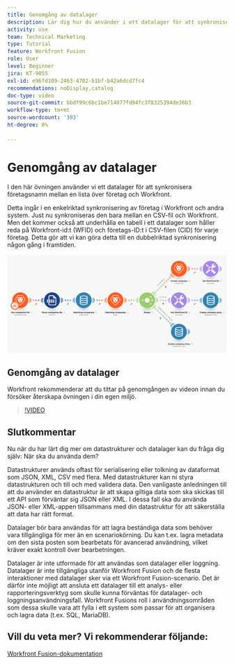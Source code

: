 ```yaml
---
title: Genomgång av datalager
description: Lär dig hur du använder i ett datalager för att synkronisera företagsnamn mellan en lista över företag och Workfront med  [!DNL Adobe Workfront Fusion].
activity: use
team: Technical Marketing
type: Tutorial
feature: Workfront Fusion
role: User
level: Beginner
jira: KT-9055
exl-id: e96fd109-2463-4702-b1bf-b42a6dcd7fc4
recommendations: noDisplay,catalog
doc-type: video
source-git-commit: bbdf99c6bc1be714077fd94fc3f8325394de36b3
workflow-type: tm+mt
source-wordcount: '393'
ht-degree: 0%

---
```


# Genomgång av datalager

I den här övningen använder vi ett datalager för att synkronisera företagsnamn mellan en lista över företag och Workfront.

Detta ingår i en enkelriktad synkronisering av företag i Workfront och andra system. Just nu synkroniseras den bara mellan en CSV-fil och Workfront. Men det kommer också att underhålla en tabell i ett datalager som håller reda på Workfront-id:t (WFID) och företags-ID:t i CSV-filen (CID) för varje företag. Detta gör att vi kan göra detta till en dubbelriktad synkronisering någon gång i framtiden.

![En bild av ett Fusion-scenario](assets/data-structures-and-data-stores-2.png)

## Genomgång av datalager

Workfront rekommenderar att du tittar på genomgången av videon innan du försöker återskapa övningen i din egen miljö.

>[!VIDEO](https://video.tv.adobe.com/v/335296/?quality=12&learn=on&enablevpops=1)



## Slutkommentar

Nu när du har lärt dig mer om datastrukturer och datalager kan du fråga dig själv: När ska du använda dem?

Datastrukturer används oftast för serialisering eller tolkning av dataformat som JSON, XML, CSV med flera. Med datastrukturer kan ni styra datastrukturen och till och med validera data. Den vanligaste anledningen till att du använder en datastruktur är att skapa giltiga data som ska skickas till ett API som förväntar sig JSON eller XML. I dessa fall ska du använda JSON- eller XML-appen tillsammans med din datastruktur för att säkerställa att data har rätt format.

Datalager bör bara användas för att lagra beständiga data som behöver vara tillgängliga för mer än en scenariokörning. Du kan t.ex. lagra metadata om den sista posten som bearbetats för avancerad användning, vilket kräver exakt kontroll över bearbetningen.

Datalager är inte utformade för att användas som datalager eller loggning. Datalager är inte tillgängliga utanför Workfront Fusion och de flesta interaktioner med datalager sker via ett Workfront Fusion-scenario. Det är därför inte möjligt att ansluta ett datalager till ett analys- eller rapporteringsverktyg som skulle kunna förväntas för datalager- och loggningsanvändningsfall. Workfront Fusions roll i användningsområden som dessa skulle vara att fylla i ett system som passar för att organisera och lagra data (t.ex. SQL, MariaDB).

## Vill du veta mer? Vi rekommenderar följande:

[Workfront Fusion-dokumentation](https://experienceleague.adobe.com/en/docs/workfront-fusion/using/get-started-with-fusion/understand-workfront-fusion/workfront-fusion-overview)
